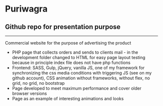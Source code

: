 # Puriwagra

## Github repo for presentation purpose

----------

Commercial website for the purpose of advertising the product

- PHP page that collects orders and sends to clients mail - in the development folder changed to HTML for easy page layout testing because in principle index file does not have php functions
 - Frontend: SASS, Gulp, jQuery, vanilla JS, one of my framework for synchronizing the css media conditions with triggering JS (see on my github account), CSS animation without frameworks, without flex, no grid, no grid, no bootstrap
 - Page developed to meet maximum performance and cover older browser versions
 - Page as an example of interesting animations and looks

